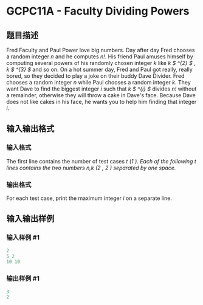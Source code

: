 # GCPC11A - Faculty Dividing Powers

## 题目描述

Fred Faculty and Paul Power love big numbers. Day after day Fred chooses a random integer _n_ and he computes _n!_. His friend Paul amuses himself by computing several powers of his randomly chosen integer _k_ like _k $ ^{2} $_ , _k $ ^{3} $_ and so on. On a hot summer day, Fred and Paul got really, really bored, so they decided to play a joke on their buddy Dave Divider. Fred chooses a random integer _n_ while Paul chooses a random integer _k_. They want Dave to find the biggest integer _i_ such that _k $ ^{i} $_ divides _n!_ without a remainder, otherwise they will throw a cake in Dave's face. Because Dave does not like cakes in his face, he wants you to help him finding that integer _i_.

## 输入输出格式

### 输入格式

The first line contains the number of test cases _t_ (_1 ). Each of the following _t_ lines contains the two numbers _n,k_ (_2 , _2 ) separated by one space.___

### 输出格式

For each test case, print the maximum integer _i_ on a separate line.

## 输入输出样例

### 输入样例 #1

```cpp
2
5 2
10 10
```


### 输出样例 #1

```cpp
3
2
```


